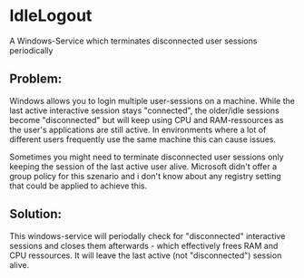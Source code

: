 # IdleLogout
A Windows-Service which terminates disconnected user sessions periodically

## Problem:
Windows allows you to login multiple user-sessions on a machine. While the last active interactive session stays "connected",
the older/idle sessions become "disconnected" but will keep using CPU and RAM-ressources as the user's applications are still active.
In environments where a lot of different users frequently use the same machine this can cause issues.

Sometimes you might need to terminate disconnected user sessions only keeping the session of the last active user alive.
Microsoft didn't offer a group policy for this szenario and i don't know about any registry setting that could be applied to achieve this.

## Solution:
This windows-service will periodally check for "disconnected" interactive sessions and closes them afterwards - which effectively frees RAM and CPU ressources.
It will leave the last active (not "disconnected") session alive.

